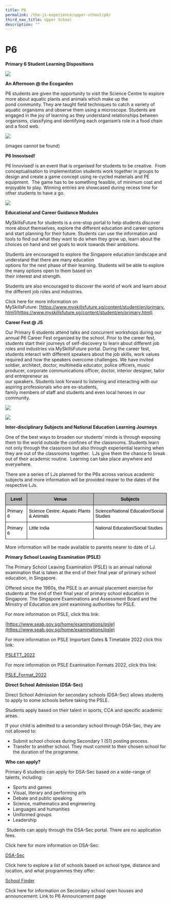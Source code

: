 ```yaml
---
title: P6
permalink: /the-js-experience/upper-school/p6/
third_nav_title: Upper School
description: ""
---
```

# **P6**

**Primary 6 Student Learning Dispositions**

![](/images/13.png)

**An Afternoon @ the Ecogarden**

P6 students are given the opportunity to visit the Science Centre to explore more about aquatic plants and animals which make up the  
pond community. They are taught field techniques to catch a variety of aquatic organisms and observe them using  a microscope. Students are engaged in the joy of learning as they understand relationships between organisms, classifying and  identifying each organism’s role in a food chain and a food web.

![](/images/14.jpg)

(images cannot be found)

**P6 Innovised!**  

P6 Innovised! is an event that is organised for students to be creative.  From conceptualisation to implementation students work together in groups to design and create a game concept using re-cycled materials and PE equipment.  The game has to be something feasible, of minimum cost and enjoyable to play. Winning entries are showcased during recess time for other students to have a go.

![](/images/18.jpg)

**Educational and Career Guidance Modules**

MySkillsFuture for students is a one-stop portal to help students discover more about themselves, explore the  different education and career options and start planning for their future. Students can use the information and tools to find out what they want to do when they grow up, learn about the choices on hand and set goals to work towards their ambitions.

Students are encouraged to explore the Singapore education landscape and understand that there are many education  
options for the next phase of their learning. Students will be able to explore the many options open to them based on  
their interest and strength.

Students are also encouraged to discover the world of work and learn about the different job roles and industries.

Click here for more information on MySkillsFuture: [https://www.myskillsfuture.sg/content/student/en/primary.html](https://www.myskillsfuture.sg/content/student/en/primary.html)

**Career Fest @ JS**

Our Primary 6 students attend talks and concurrent workshops during our annual P6 Career Fest organized by the school. Prior to the career fest, students start their journeys of self-discovery to learn about different job roles and industries via MySkillsFuture portal. During the career fest, students interact with different speakers about the job skills, work values required and how the speakers overcome challenges. We have invited soldier, architect, doctor, multimedia educator, police officers, music producer, corporate communications officer, doctor, interior designer, tailor and entrepreneur as  
our speakers. Students look forward to listening and interacting with our aspiring professionals who are ex-students,  
family members of staff and students and even local heroes in our community.

![](/images/19.jpg)

![](/images/20.jpg)

**Inter-disciplinary Subjects and National Education Learning Journeys**

One of the best ways to broaden our students’ minds is through exposing them to the world outside the confines of the classrooms. Students learn not only through the classroom but also through experiential learning when they are out of the classrooms together.  LJs give them the chance to break out of their academic routine.  Learning can take place anywhere and everywhere.

There are a series of LJs planned for the P6s across various academic subjects and more information will be provided nearer to the dates of the respective LJs.



<table style="border-collapse:collapse;border-spacing:0" class="tg"><thead><tr><th style="background-color:#BFBFBF;border-color:#000000;border-style:solid;border-width:1px;color:#000000;font-family:Arial, sans-serif;font-size:14px;font-weight:bold;overflow:hidden;padding:10px 5px;text-align:center;vertical-align:top;word-break:normal">Level</th><th style="background-color:#BFBFBF;border-color:#000000;border-style:solid;border-width:1px;color:#000000;font-family:Arial, sans-serif;font-size:14px;font-weight:bold;overflow:hidden;padding:10px 5px;text-align:center;vertical-align:top;word-break:normal">Venue</th><th style="background-color:#BFBFBF;border-color:#000000;border-style:solid;border-width:1px;color:#000000;font-family:Arial, sans-serif;font-size:14px;font-weight:bold;overflow:hidden;padding:10px 5px;text-align:center;vertical-align:top;word-break:normal">Subjects</th></tr></thead><tbody><tr><td style="background-color:#FFF;border-color:#000000;border-style:solid;border-width:1px;color:#000000;font-family:Arial, sans-serif;font-size:14px;overflow:hidden;padding:10px 5px;text-align:left;vertical-align:top;word-break:normal">Primary 6</td><td style="background-color:#FFF;border-color:#000000;border-style:solid;border-width:1px;color:#000000;font-family:Arial, sans-serif;font-size:14px;overflow:hidden;padding:10px 5px;text-align:left;vertical-align:top;word-break:normal">Science Centre: Aquatic Plants &amp; Animals</td><td style="background-color:#FFF;border-color:#000000;border-style:solid;border-width:1px;color:#000000;font-family:Arial, sans-serif;font-size:14px;overflow:hidden;padding:10px 5px;text-align:left;vertical-align:top;word-break:normal">Science/National Education/Social Studies</td></tr><tr><td style="background-color:#FFF;border-color:#000000;border-style:solid;border-width:1px;color:#000000;font-family:Arial, sans-serif;font-size:14px;overflow:hidden;padding:10px 5px;text-align:left;vertical-align:top;word-break:normal">Primary 6</td><td style="background-color:#FFF;border-color:#000000;border-style:solid;border-width:1px;color:#000000;font-family:Arial, sans-serif;font-size:14px;overflow:hidden;padding:10px 5px;text-align:left;vertical-align:top;word-break:normal">Little India</td><td style="background-color:#FFF;border-color:#000000;border-style:solid;border-width:1px;color:#000000;font-family:Arial, sans-serif;font-size:14px;overflow:hidden;padding:10px 5px;text-align:left;vertical-align:top;word-break:normal">National Education/Social Studies</td></tr></tbody></table>
More information will be made available to parents nearer to date of LJ.


**Primary School Leaving Examination (PSLE)**

The Primary School Leaving Examination (PSLE) is an annual national examination that is taken at the end of their final year of primary school education, in Singapore.

Offered since the 1960s, the PSLE is an annual placement exercise for students at the end of their final year of primary school education in Singapore. The Singapore Examinations and Assessment Board and the Ministry of Education are joint examining authorities for PSLE.

For more information on PSLE, click this link: 

[https://www.seab.gov.sg/home/examinations/psle](https://www.seab.gov.sg/home/examinations/psle)  

For more information on PSLE Important Dates & Timetable 2022 click this link:

[PSLETT\_2022](https://www.seab.gov.sg/docs/default-source/examination-timetable/2022psleexamtimetable.pdf)

For more information on PSLE Examination Formats 2022, click this link: 

[](https://www.seab.gov.sg/home/examinations/psle/psle-formats-examined-in-2022)

[PSLE\_Format\_2022](https://www.seab.gov.sg/home/examinations/psle/psle-formats-examined-in-2022)

**Direct School Admission (DSA-Sec)**

Direct School Admission for secondary schools (DSA-Sec) allows students to apply to some schools before taking the PSLE.

Students apply based on their talent in sports, CCA and specific academic areas.

If your child is admitted to a secondary school through DSA-Sec, they are not allowed to:

* Submit school choices during Secondary 1 (S1) posting process.
* Transfer to another school. They must commit to their chosen school for the duration of the programme.

**Who can apply?**

Primary 6 students can apply for DSA-Sec based on a wide-range of talents, including:

* Sports and games
* Visual, literary and performing arts
* Debate and public speaking
* Science, mathematics and engineering
* Languages and humanities
* Uniformed groups
* Leadership

 Students can apply through the DSA-Sec portal. There are no application fees.

Click here for more information on DSA-Sec:

[](https://www.moe.gov.sg/secondary/dsa)

[](https://beta.moe.gov.sg/secondary/dsa/)

[](https://www.moe.gov.sg/secondary/dsa)[DSA-Sec](https://www.moe.gov.sg/secondary/dsa)  

Click here to explore a list of schools based on school type, distance and location, and what programmes they offer:

[](https://www.moe.gov.sg/schoolfinder)

[](https://beta.moe.gov.sg/schoolfinder/?journey=Secondary%20school&q=*&fq=school_journey_s%3A%22Secondary%20school%22&fq=admission_types_dsa_b%3A%20true&fl=id,school_name_t,slug_s,school_active_b,address_t,postal_code_s,affiliation_note_t,merger_school_notes_t,relocated_school_note_t&sort=school_name_s%20asc)

[School Finder](https://www.moe.gov.sg/schoolfinder)

Click here for information on Secondary school open houses and announcement: Link to P6 Announcement page